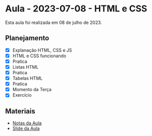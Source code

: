 # Aula - 2023-07-08 - HTML e CSS

Esta aula foi realizada em 08 de julho de 2023.

## Planejamento

- [x] Explanação HTML, CSS e JS
- [x] HTML e CSS funcionando
- [x] Pratica
- [x] Listas HTML
- [x] Pratica
- [x] Tabelas HTML
- [x] Pratica
- [x] Momento da Terça
- [x] Exercício

## Materiais

- [Notas da Aula](./notas.md)
- [Slide da Aula](./slides.pdf)
